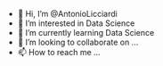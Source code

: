 - 👋 Hi, I’m @AntonioLicciardi
- 👀 I’m interested in Data Science
- 🌱 I’m currently learning Data Science
- 💞️ I’m looking to collaborate on ...
- 📫 How to reach me ...

<!---
AntonioLicciardi/AntonioLicciardi is a ✨ special ✨ repository because its `README.md` (this file) appears on your GitHub profile.
You can click the Preview link to take a look at your changes.
--->
